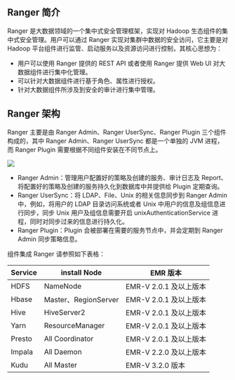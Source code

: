 ## Ranger 简介
Ranger 是大数据领域的一个集中式安全管理框架，实现对 Hadoop 生态组件的集中式安全管理。用户可以通过 Ranger 实现对集群中数据的安全访问，它主要是对 Hadoop 平台组件进行监管、启动服务以及资源访问进行控制，其核心思想为：
- 用户可以使用 Ranger 提供的 REST API 或者使用 Ranger 提供 Web UI 对大数据组件进行集中化管理。
- 可以针对大数据组件进行基于角色、属性进行授权。
- 针对大数据组件所涉及到安全的审计进行集中管理。

## Ranger 架构
Ranger 主要是由 Ranger Admin、Ranger UserSync、Ranger Plugin 三个组件构成的，其中 Ranger Admin、Ranger UserSync 都是一个单独的 JVM 进程，而 Ranger Plugin 需要根据不同组件安装在不同节点上。

![](https://main.qcloudimg.com/raw/0da76efca9b7bbf806f287116112193a.png)
- Ranger Admin：管理用户配置好的策略及创建的服务、审计日志及 Report、将配置好的策略及创建的服务持久化到数据库中并提供给 Plugin 定期查询。
- Ranger UserSync：将 LDAP、File、Unix 的相关信息同步到 Ranger Admin 中，例如，将用户的 LDAP 目录访问系统或者 Unix 中用户的信息及组信息进行同步，同步 Unix 用户及组信息需要开启 unixAuthenticationService 进程，同时对同步过来的信息进行持久化。
- Ranger Plugin：Plugin 会被部署在需要的服务节点中，并会定期到 Ranger Admin 同步策略信息。

组件集成 Ranger 请参照如下表格：

| **Service** | **install Node**     | **EMR 版本**       |
| ----------- | -------------------- | ----------------- |
| HDFS        | NameNode             | EMR-V 2.0.1 及以上版本 |
| Hbase       | Master、RegionServer | EMR-V 2.0.1 及以上版本 |
| Hive        | HiveServer2          | EMR-V 2.0.1 及以上版本 |
| Yarn        | ResourceManager      | EMR-V 2.0.1 及以上版本 |
| Presto      | All Coordinator      | EMR-V 2.0.1 及以上版本 |
| Impala      | All Daemon           | EMR-V 2.2.0 及以上版本 |
| Kudu        | All Master           | EMR-V 3.2.0 版本      |

